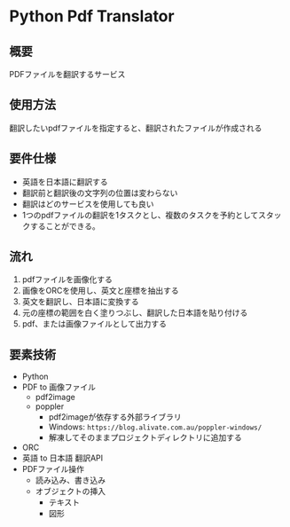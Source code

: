 # Python Pdf Translator

## 概要

PDFファイルを翻訳するサービス

## 使用方法

翻訳したいpdfファイルを指定すると、翻訳されたファイルが作成される

## 要件仕様

- 英語を日本語に翻訳する
- 翻訳前と翻訳後の文字列の位置は変わらない
- 翻訳はどのサービスを使用しても良い
- 1つのpdfファイルの翻訳を1タスクとし、複数のタスクを予約としてスタックすることができる。

## 流れ

1. pdfファイルを画像化する
1. 画像をORCを使用し、英文と座標を抽出する
1. 英文を翻訳し、日本語に変換する
1. 元の座標の範囲を白く塗りつぶし、翻訳した日本語を貼り付ける
1. pdf、または画像ファイルとして出力する

## 要素技術

- Python
- PDF to 画像ファイル
  - pdf2image
  - poppler
    - pdf2imageが依存する外部ライブラリ
    - Windows: `https://blog.alivate.com.au/poppler-windows/`
    - 解凍してそのままプロジェクトディレクトリに追加する
- ORC
- 英語 to 日本語 翻訳API
- PDFファイル操作
  - 読み込み、書き込み
  - オブジェクトの挿入
    - テキスト
    - 図形
